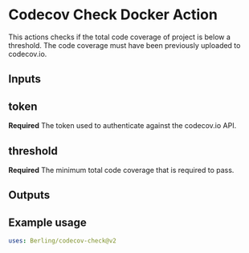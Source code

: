 # Codecov Check Docker Action

This actions checks if the total code coverage of project is below a threshold. The code coverage must have been previously uploaded to codecov.io.

## Inputs

## token

**Required** The token used to authenticate against the codecov.io API.

## threshold

**Required** The minimum total code coverage that is required to pass.

## Outputs

## Example usage
```yaml
uses: Berling/codecov-check@v2
```
